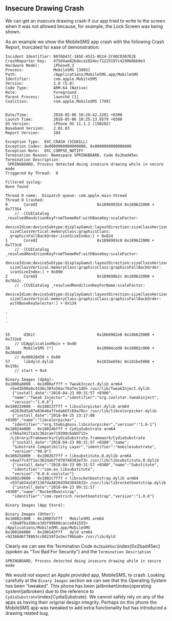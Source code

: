 ## Insecure Drawing Crash

We can get an insecure drawing crash if our app tried to write to the screen when it was not allowed because, for example, the Lock Screen was being shown.

As an example we show the MobileSMS app crash with the following Crash Report, truncated for ease of demonstration:

```
Incident Identifier: B076D47C-165E-4515-8E24-2C00CD307E2E
CrashReporter Key:   475d4ae82bdeca1824ec71225197c429060bb0e3
Hardware Model:      iPhone9,3
Process:             MobileSMS [3093]
Path:                /Applications/MobileSMS.app/MobileSMS
Identifier:          com.apple.MobileSMS
Version:             1.0 (5.0)
Code Type:           ARM-64 (Native)
Role:                Foreground
Parent Process:      launchd [1]
Coalition:           com.apple.MobileSMS [799]


Date/Time:           2018-05-06 10:26:42.2201 +0300
Launch Time:         2018-05-06 10:25:13.9579 +0300
OS Version:          iPhone OS 11.1.2 (15B202)
Baseband Version:    2.01.03
Report Version:      104

Exception Type:  EXC_CRASH (SIGKILL)
Exception Codes: 0x0000000000000000, 0x0000000000000000
Exception Note:  EXC_CORPSE_NOTIFY
Termination Reason: Namespace SPRINGBOARD, Code 0x2bad45ec
Termination Description:
 SPRINGBOARD, Process detected doing insecure drawing while in secure mode
Triggered by Thread:  0

Filtered syslog:
None found

Thread 0 name:  Dispatch queue: com.apple.main-thread
Thread 0 Crashed:
0       CoreUI                        	0x189699354 0x189622000 + 0x77354
	// -[CUICatalog _resolvedRenditionKeyFromThemeRef:withBaseKey:scaleFactor:
  deviceIdiom:deviceSubtype:displayGamut:layoutDirection:sizeClassHorizontal:
  sizeClassVertical:memoryClass:graphicsClass:
  graphicsFallBackOrder:iconSizeIndex:] + 0x824
1       CoreUI                        	0x1896993c0 0x189622000 + 0x773c0
	// -[CUICatalog _resolvedRenditionKeyFromThemeRef:withBaseKey:scaleFactor:
  deviceIdiom:deviceSubtype:displayGamut:layoutDirection:sizeClassHorizontal:
  sizeClassVertical:memoryClass:graphicsClass:graphicsFallBackOrder:
  iconSizeIndex:] + 0x890
2       CoreUI                        	0x189698b2c 0x189622000 + 0x76b2c
	// -[CUICatalog _resolvedRenditionKeyForName:scaleFactor:
  deviceIdiom:deviceSubtype:displayGamut:layoutDirection:sizeClassHorizontal:
  sizeClassVertical:memoryClass:graphicsClass:graphicsFallBackOrder:
  withBaseKeySelector:] + 0x134

.
.
.


55      UIKit                         	0x18b6982e8 0x18b625000 + 0x732e8
	// UIApplicationMain + 0xd0
56      MobileSMS (*)                 	0x10004cdd8 0x10002c000 + 0x20dd8
	// 0x00020d58 + 0x80
57      libdyld.dylib                 	0x181be656c 0x181be5000 + 0x156c
	// start + 0x4

Binary Images (dpkg):
0x1000a8000 - 0x1000affff + TweakInject.dylib arm64
  <5e43b90a0c4336c38fe56ac76a7ec1d9> /usr/lib/TweakInject.dylib
   {"install_date":"2018-04-23 09:31:57 +0300",
   "name":"Tweak Injector","identifier":"org.coolstar.tweakinject",
   "version":"1.0.6"}
0x100224000 - 0x100237fff + libcolorpicker.dylib arm64
  <62b3bd5a87e03646a7feda66fc69a70c> /usr/lib/libcolorpicker.dylib
   {"install_date":"2018-04-25 23:17:08 +0300","name":"libcolorpicker",
   "identifier":"org.thebigboss.libcolorpicker","version":"1.6-1"}
0x100244000 - 0x10024bfff + CydiaSubstrate arm64
  <766a34171a3c362cae719390c6a8d715>
  /Library/Frameworks/CydiaSubstrate.framework/CydiaSubstrate
   {"install_date":"2018-04-23 09:31:57 +0300","name":
   "Substrate Compatibility Layer","identifier":"mobilesubstrate",
   "version":"99.0"}
0x100254000 - 0x100267fff + libsubstitute.0.dylib arm64
  <4aa77c47f1ec362dab77d70748383ef3> /usr/lib/libsubstitute.0.dylib
   {"install_date":"2018-04-23 09:31:57 +0300","name":"Substitute",
   "identifier":"com.ex.libsubstitute",
   "version":"0.0.6-coolstar"}
0x1002c0000 - 0x1002c7fff + librocketbootstrap.dylib arm64
  <937a654a197136fda4826d3943045632> /usr/lib/librocketbootstrap.dylib
   {"install_date":"2018-04-23 09:31:57 +0300","name":"RocketBootstrap",
   "identifier":"com.rpetrich.rocketbootstrap","version":"1.0.6"}

Binary Images (App Store):

Binary Images (Other):
0x10002c000 - 0x10007bfff   MobileSMS arm64
  <38a8f6a396ce3d5f99600cacce041555> /Applications/MobileSMS.app/MobileSMS
0x100104000 - 0x100143fff   dyld arm64  
<92368d6f78863cc88239f2e3ec79bba8> /usr/lib/dyld
```

Clearly we can see the Termination Code `0x2bad45ec`\index{0x2bad45ec} (spoken as "Too Bad For Security") and the `Termination Description`

```
SPRINGBOARD, Process detected doing insecure drawing while in secure mode
```

We would not expect an Apple provided app, MobileSMS, to crash.  Looking carefully at the `Binary Images` section we can see that the Operating System has been "tweaked".  This phone has been jailbroken\index{operating system!jailbroken} due to the reference to `CydiaSubstrate`\index{CydiaSubstrate}.  We cannot safely rely on any of the apps as having their original design integrity.  Perhaps on this phone the MobileSMS app was tweaked to add extra functionality but has introduced a drawing related bug.
